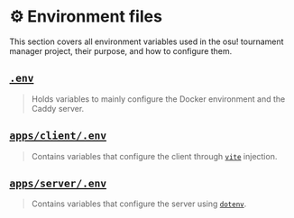 # ⚙️ Environment files

This section covers all environment variables used in the osu! tournament manager project, their purpose, and how to configure them.

## [`.env`](./environment-files-root.md)

> Holds variables to mainly configure the Docker environment and the Caddy server.

## [`apps/client/.env`](./environment-files-apps-client.md)

> Contains variables that configure the client through [`vite`](https://vitejs.dev/) injection.

## [`apps/server/.env`](./environment-files-apps-server.md)

> Contains variables that configure the server using [`dotenv`](https://github.com/motdotla/dotenv).
